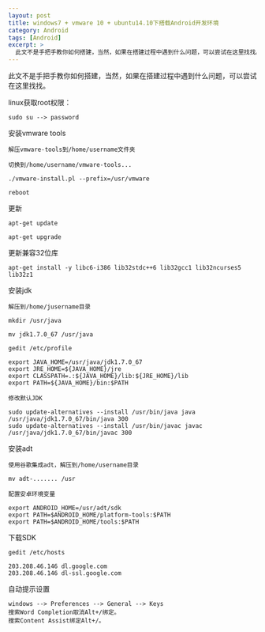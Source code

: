 ```yaml
---
layout: post
title: windows7 + vmware 10 + ubuntu14.10下搭载Android开发环境
category: Android
tags: [Android]
excerpt: >
  此文不是手把手教你如何搭建，当然，如果在搭建过程中遇到什么问题，可以尝试在这里找找。
---
```


此文不是手把手教你如何搭建，当然，如果在搭建过程中遇到什么问题，可以尝试在这里找找。

linux获取root权限：

    sudo su --> password


安装vmware tools

    解压vmware-tools到/home/username文件夹
    
    切换到/home/username/vmware-tools...
    
    ./vmware-install.pl --prefix=/usr/vmware
    
    reboot

更新

    apt-get update
    
    apt-get upgrade

更新兼容32位库

    apt-get install -y libc6-i386 lib32stdc++6 lib32gcc1 lib32ncurses5 lib32z1


安装jdk

    解压到/home/jusername目录
    
    mkdir /usr/java
    
    mv jdk1.7.0_67 /usr/java
    
    gedit /etc/profile
    
    export JAVA_HOME=/usr/java/jdk1.7.0_67
    export JRE_HOME=${JAVA_HOME}/jre  
    export CLASSPATH=.:${JAVA_HOME}/lib:${JRE_HOME}/lib  
    export PATH=${JAVA_HOME}/bin:$PATH
    
    修改默认JDK
    
    sudo update-alternatives --install /usr/bin/java java /usr/java/jdk1.7.0_67/bin/java 300  
    sudo update-alternatives --install /usr/bin/javac javac /usr/java/jdk1.7.0_67/bin/javac 300

安装adt

    使用谷歌集成adt，解压到/home/username目录
    
    mv adt-....... /usr
    
    配置安卓环境变量
    
    export ANDROID_HOME=/usr/adt/sdk
    export PATH=$ANDROID_HOME/platform-tools:$PATH
    export PATH=$ANDROID_HOME/tools:$PATH

下载SDK

    gedit /etc/hosts
    
    203.208.46.146 dl.google.com 
    203.208.46.146 dl-ssl.google.com
    
    
自动提示设置

    windows --> Preferences --> General --> Keys 
    搜索Word Completion取消Alt+/绑定。
    搜索Content Assist绑定Alt+/。
